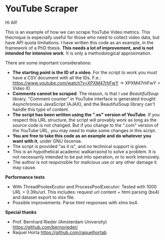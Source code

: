 # YouTube Scraper

Hi All! 

This is an example of how we can scrape YouTube Video metrics. This thecnique is especially useful for those who need to collect video data, but have API quota limitations.
I have written this code as an example, in the framework of a PhD thesis. **This needs a lot of improvement, and is not intended for intensive work**. It is only a methodological approximation.

There are some important considerations:
- **The starting point is the ID of a video**. For the script to work you must have a CSV document with all the IDs. 
F.e.: https://www.youtube.com/watch?v=XPXM47rhFwY -> XPXM47rhFwY = Video ID
- **Comments cannot be scraped**: The reason, is that I use *BeautifulSoup* library. "Comment counter" in YouTube interface is generated trought Asynchronous JavaScript (AJAX), and the BeautifulSoup library can't handle this type of content.
- **The script has been written using the ".es" version of YouTube**. If you respect this URL structure, the script will provably work as long as the source code is not changed. But if you change to the ".com" version of the YouTube URL, you may need to make some changes in this script.
- **You are free to take this code as an example and do whatever you want with it**, under GNU liscense.
- The script is provided "as it is", and no technical support is given.
- This is an hypothetical academic walkarraond to solve a problem. It is not necessarily intended to be put into operation, or to work intensively.
- The author is not responsible for malicious use or any other damage it may cause.

**Performance tests**
- With ThreadPoolexEcutor and ProcessPoolExecutor: Tested with 1000 URL = 0.39s/url. This includes: request url content + html parsing (bs4) and dataset export to xlsx file.
- Possible improvements: Parse html responses with xlmx bs4. 

**Special thanks**
- Prof. Bernhard Rieder (Amsterdam University) https://github.com/bernorieder/
- Raquel Horta https://github.com/raquelhortab
